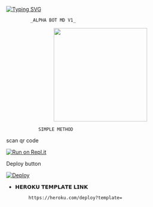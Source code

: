 [![Typing SVG](https://readme-typing-svg.demolab.com?font=Fira+Code&pause=1000&color=FFF20E&width=435&lines=welcome+to+ALPHA+-MD-V1;Created+by+Rukka)](https://git.io/typing-svg)               
          
             _ALPHA BOT MD V1_
<p align = center> <img 
              src="https://i.ibb.co/7SpZc7g/3-E100367-D210-49-F4-8-DF1-36763-CB5-CD28.jpg alt="GIF" width="250" height="250"/> </p>

                SIMPLE METHOD 
scan qr code 

[![Run on Repl.it](https://repl.it/badge/github/quiec/Alpha-md-qr)](https://replit.com/@ttimaashbuddil/ALPHA-MD-QR)

Deploy button

[![Deploy](https://www.herokucdn.com/deploy/button.svg)](https://heroku.com/deploy?template=https://github.com/TimashaBuddilax/ALPHA-MD) 
<br> 
* 𝗛𝗘𝗥𝗢𝗞𝗨 𝗧𝗘𝗠𝗣𝗟𝗔𝗧𝗘 𝗟𝗜𝗡𝗞
        
           https://heroku.com/deploy?template= 
